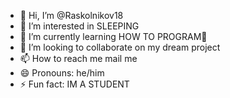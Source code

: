 - 👋 Hi, I’m @Raskolnikov18
- 👀 I’m interested in SLEEPING
- 🌱 I’m currently learning HOW TO PROGRAM🥹
- 💞️ I’m looking to collaborate on my dream project
- 📫 How to reach me mail me
- 😄 Pronouns: he/him
- ⚡ Fun fact: IM A STUDENT

<!---
Raskolnikov18/Raskolnikov18 is a ✨ special ✨ repository because its `README.md` (this file) appears on your GitHub profile.
You can click the Preview link to take a look at your changes.
--->
